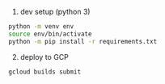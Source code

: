 1. dev setup (python 3)
```sh
python -m venv env
source env/bin/activate
python -m pip install -r requirements.txt
```

2. deploy to GCP
```sh
gcloud builds submit
```
